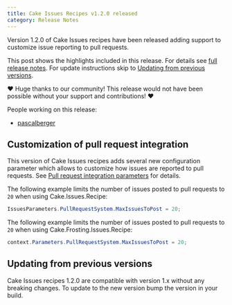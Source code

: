 ```yaml
---
title: Cake Issues Recipes v1.2.0 released
category: Release Notes
---
```


Version 1.2.0 of Cake Issues recipes have been released adding support to customize issue reporting to pull requests.

<!--excerpt-->

This post shows the highlights included in this release.
For details see [full release notes].
For update instructions skip to [Updating from previous versions](#updating-from-previous-versions).

❤ Huge thanks to our community! This release would not have been possible without your support and contributions! ❤

People working on this release:

* [pascalberger](https://github.com/pascalberger)

## Customization of pull request integration

This version of Cake Issues recipes adds several new configuration parameter which allows
to customize how issues are reported to pull requests.
See [Pull request integration parameters] for details.

The following example limits the number of issues posted to pull requests to `20` when using Cake.Issues.Recipe:

```csharp
IssuesParameters.PullRequestSystem.MaxIssuesToPost = 20;
```

The following example limits the number of issues posted to pull requests to `20` when using Cake.Frosting.Issues.Recipe:

```csharp
context.Parameters.PullRequestSystem.MaxIssuesToPost = 20;
```

## Updating from previous versions

Cake Issues recipes 1.2.0 are compatible with version 1.x without any breaking changes.
To update to the new version bump the version in your build.

[Pull request integration parameters]: /docs/recipe/configuration#pull-request-integration
[full release notes]: https://github.com/cake-contrib/Cake.Issues.Recipe/releases/tag/1.2.0
